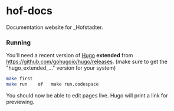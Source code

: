 # hof-docs

Documentation website for _Hofstadter.


### Running

You'll need a recent version of [Hugo](https://gohugo.io) __extended__ from https://github.com/gohugoio/hugo/releases. (make sure to get the "hugo_extended_..." version for your system)

```sh
make first
make run    of   make run.codespace
```

You should now be able to edit pages live. Hugo will print a link for previewing.

